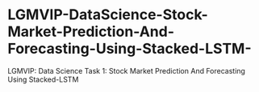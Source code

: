 # LGMVIP-DataScience-Stock-Market-Prediction-And-Forecasting-Using-Stacked-LSTM-
LGMVIP: Data Science Task 1: Stock Market Prediction And Forecasting Using Stacked-LSTM 
